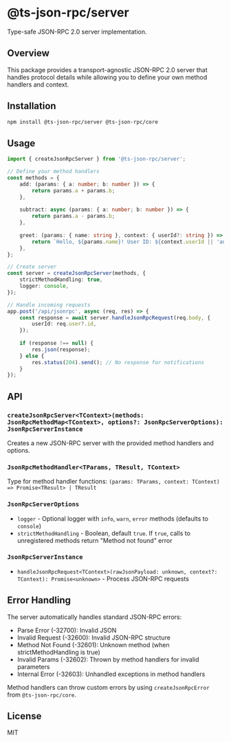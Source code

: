 # @ts-json-rpc/server

Type-safe JSON-RPC 2.0 server implementation.

## Overview

This package provides a transport-agnostic JSON-RPC 2.0 server that handles protocol details while allowing you to define your own method handlers and context.

## Installation

```bash
npm install @ts-json-rpc/server @ts-json-rpc/core
```

## Usage

```typescript
import { createJsonRpcServer } from '@ts-json-rpc/server';

// Define your method handlers
const methods = {
    add: (params: { a: number; b: number }) => {
        return params.a + params.b;
    },
    
    subtract: async (params: { a: number; b: number }) => {
        return params.a - params.b;
    },
    
    greet: (params: { name: string }, context: { userId?: string }) => {
        return `Hello, ${params.name}! User ID: ${context.userId || 'anonymous'}`;
    },
};

// Create server
const server = createJsonRpcServer(methods, {
    strictMethodHandling: true,
    logger: console,
});

// Handle incoming requests
app.post('/api/jsonrpc', async (req, res) => {
    const response = await server.handleJsonRpcRequest(req.body, {
        userId: req.user?.id,
    });
    
    if (response !== null) {
        res.json(response);
    } else {
        res.status(204).send(); // No response for notifications
    }
});
```

## API

### `createJsonRpcServer<TContext>(methods: JsonRpcMethodMap<TContext>, options?: JsonRpcServerOptions): JsonRpcServerInstance`

Creates a new JSON-RPC server with the provided method handlers and options.

### `JsonRpcMethodHandler<TParams, TResult, TContext>`

Type for method handler functions: `(params: TParams, context: TContext) => Promise<TResult> | TResult`

### `JsonRpcServerOptions`

- `logger` - Optional logger with `info`, `warn`, `error` methods (defaults to `console`)
- `strictMethodHandling` - Boolean, default `true`. If `true`, calls to unregistered methods return "Method not found" error

### `JsonRpcServerInstance`

- `handleJsonRpcRequest<TContext>(rawJsonPayload: unknown, context?: TContext): Promise<unknown>` - Process JSON-RPC requests

## Error Handling

The server automatically handles standard JSON-RPC errors:
- Parse Error (-32700): Invalid JSON
- Invalid Request (-32600): Invalid JSON-RPC structure  
- Method Not Found (-32601): Unknown method (when strictMethodHandling is true)
- Invalid Params (-32602): Thrown by method handlers for invalid parameters
- Internal Error (-32603): Unhandled exceptions in method handlers

Method handlers can throw custom errors by using `createJsonRpcError` from `@ts-json-rpc/core`.

## License

MIT